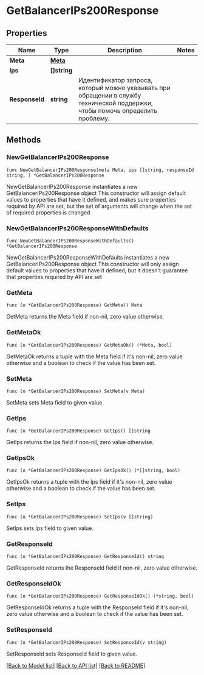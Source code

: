 # GetBalancerIPs200Response

## Properties

Name | Type | Description | Notes
------------ | ------------- | ------------- | -------------
**Meta** | [**Meta**](Meta.md) |  | 
**Ips** | **[]string** |  | 
**ResponseId** | **string** | Идентификатор запроса, который можно указывать при обращении в службу технической поддержки, чтобы помочь определить проблему. | 

## Methods

### NewGetBalancerIPs200Response

`func NewGetBalancerIPs200Response(meta Meta, ips []string, responseId string, ) *GetBalancerIPs200Response`

NewGetBalancerIPs200Response instantiates a new GetBalancerIPs200Response object
This constructor will assign default values to properties that have it defined,
and makes sure properties required by API are set, but the set of arguments
will change when the set of required properties is changed

### NewGetBalancerIPs200ResponseWithDefaults

`func NewGetBalancerIPs200ResponseWithDefaults() *GetBalancerIPs200Response`

NewGetBalancerIPs200ResponseWithDefaults instantiates a new GetBalancerIPs200Response object
This constructor will only assign default values to properties that have it defined,
but it doesn't guarantee that properties required by API are set

### GetMeta

`func (o *GetBalancerIPs200Response) GetMeta() Meta`

GetMeta returns the Meta field if non-nil, zero value otherwise.

### GetMetaOk

`func (o *GetBalancerIPs200Response) GetMetaOk() (*Meta, bool)`

GetMetaOk returns a tuple with the Meta field if it's non-nil, zero value otherwise
and a boolean to check if the value has been set.

### SetMeta

`func (o *GetBalancerIPs200Response) SetMeta(v Meta)`

SetMeta sets Meta field to given value.


### GetIps

`func (o *GetBalancerIPs200Response) GetIps() []string`

GetIps returns the Ips field if non-nil, zero value otherwise.

### GetIpsOk

`func (o *GetBalancerIPs200Response) GetIpsOk() (*[]string, bool)`

GetIpsOk returns a tuple with the Ips field if it's non-nil, zero value otherwise
and a boolean to check if the value has been set.

### SetIps

`func (o *GetBalancerIPs200Response) SetIps(v []string)`

SetIps sets Ips field to given value.


### GetResponseId

`func (o *GetBalancerIPs200Response) GetResponseId() string`

GetResponseId returns the ResponseId field if non-nil, zero value otherwise.

### GetResponseIdOk

`func (o *GetBalancerIPs200Response) GetResponseIdOk() (*string, bool)`

GetResponseIdOk returns a tuple with the ResponseId field if it's non-nil, zero value otherwise
and a boolean to check if the value has been set.

### SetResponseId

`func (o *GetBalancerIPs200Response) SetResponseId(v string)`

SetResponseId sets ResponseId field to given value.



[[Back to Model list]](../README.md#documentation-for-models) [[Back to API list]](../README.md#documentation-for-api-endpoints) [[Back to README]](../README.md)


